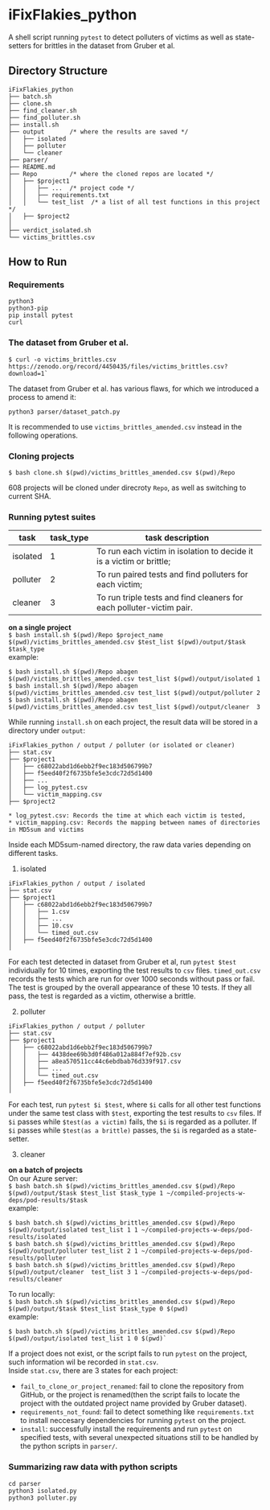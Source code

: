 # iFixFlakies_python
A shell script running `pytest` to detect polluters of victims as well as state-setters for brittles in the dataset from Gruber et al.  

## Directory Structure
```
iFixFlakies_python    
├── batch.sh  
├── clone.sh  
├── find_cleaner.sh  
├── find_polluter.sh  
├── install.sh  
├── output       /* where the results are saved */  
│   ├── isolated  
│   ├── polluter
│   └── cleaner
├── parser/
├── README.md  
├── Repo         /* where the cloned repos are located */  
│   ├── $project1 
│   │   ├── ...  /* project code */  
│   │   ├── requirements.txt  
│   │   └── test_list  /* a list of all test functions in this project */  
│   ├── $project2
│  
├── verdict_isolated.sh  
└── victims_brittles.csv  
```

## How to Run

### Requirements
```
python3
python3-pip
pip install pytest
curl
```

### The dataset from Gruber et al.
```
$ curl -o victims_brittles.csv https://zenodo.org/record/4450435/files/victims_brittles.csv?download=1`
```

The dataset from Gruber et al. has various flaws, for which we introduced a process to amend it:  
```
python3 parser/dataset_patch.py
```
It is recommended to use `victims_brittles_amended.csv` instead in the following operations.

### Cloning projects
```
$ bash clone.sh $(pwd)/victims_brittles_amended.csv $(pwd)/Repo
```  
608 projects will be cloned under direcroty `Repo`, as well as switching to current SHA.  

### Running pytest suites
| task     | task_type | task description |
| -------- | --------- | ------------------------------------------------------------ |
| isolated | 1         | To run each victim in isolation to decide it is a victim or brittle; |
| polluter | 2         | To run paired tests and find polluters for each victim;      |
| cleaner  | 3         | To run triple tests and find cleaners for each polluter-victim pair. |


**on a single project**  
`$ bash install.sh $(pwd)/Repo $project_name $(pwd)/victims_brittles_amended.csv $test_list $(pwd)/output/$task $task_type`  
example:   
```
$ bash install.sh $(pwd)/Repo abagen $(pwd)/victims_brittles_amended.csv test_list $(pwd)/output/isolated 1
$ bash install.sh $(pwd)/Repo abagen $(pwd)/victims_brittles_amended.csv test_list $(pwd)/output/polluter 2
$ bash install.sh $(pwd)/Repo abagen $(pwd)/victims_brittles_amended.csv test_list $(pwd)/output/cleaner  3
```  
  
While running `install.sh` on each project, the result data will be stored in a directory under `output`:  
```
iFixFlakies_python / output / polluter (or isolated or cleaner)
├── stat.csv
├── $project1
│   ├── c68022abd1d6ebb2f9ec183d506799b7
│   ├── f5eed40f2f6735bfe5e3cdc72d5d1400
│   ├── ...
│   ├── log_pytest.csv
│   └── victim_mapping.csv
├── $project2

* log_pytest.csv: Records the time at which each victim is tested,
* victim_mapping.csv: Records the mapping between names of directories in MD5sum and victims
```
  
Inside each MD5sum-named directory, the raw data varies depending on different tasks.  
 1. isolated
 ```
 iFixFlakies_python / output / isolated
 ├── stat.csv
 ├── $project1
 │   ├── c68022abd1d6ebb2f9ec183d506799b7
 │   │   ├── 1.csv
 │   │   ├── ...
 │   │   ├── 10.csv
 │   │   └── timed_out.csv
 │   ├── f5eed40f2f6735bfe5e3cdc72d5d1400
 │   
 ```
 For each test detected in dataset from Gruber et al, run `pytest $test` individually for 10 times, exporting the test results to `csv` files. `timed_out.csv` records the tests which are run for over 1000 seconds without pass or fail. The test is grouped by the overall appearance of these 10 tests. If they all pass, the test is regarded as a victim, otherwise a brittle.  

 2. polluter 
 ```
 iFixFlakies_python / output / polluter
 ├── stat.csv
 ├── $project1
 │   ├── c68022abd1d6ebb2f9ec183d506799b7
 │   │   ├── 4438dee69b3d0f486a012a884f7ef92b.csv
 │   │   ├── a8ea570511cc44c6ebdbab76d339f917.csv
 │   │   ├── ...
 │   │   └── timed_out.csv
 │   ├── f5eed40f2f6735bfe5e3cdc72d5d1400
 │   
 ```
 For each test, run `pytest $i $test`, where `$i` calls for all other test functions under the same test class with `$test`, exporting the test results to `csv` files. If `$i` passes while `$test(as a victim)` fails, the `$i` is regarded as a polluter. If `$i` passes while `$test(as a brittle)` passes, the `$i` is regarded as a state-setter.  

 3. cleaner

**on a batch of projects**  
On our Azure server:  
`$ bash batch.sh $(pwd)/victims_brittles_amended.csv $(pwd)/Repo $(pwd)/output/$task $test_list $task_type 1 ~/compiled-projects-w-deps/pod-results/$task`  
example:   
```
$ bash batch.sh $(pwd)/victims_brittles_amended.csv $(pwd)/Repo $(pwd)/output/isolated test_list 1 1 ~/compiled-projects-w-deps/pod-results/isolated
$ bash batch.sh $(pwd)/victims_brittles_amended.csv $(pwd)/Repo $(pwd)/output/polluter test_list 2 1 ~/compiled-projects-w-deps/pod-results/polluter
$ bash batch.sh $(pwd)/victims_brittles_amended.csv $(pwd)/Repo $(pwd)/output/cleaner  test_list 3 1 ~/compiled-projects-w-deps/pod-results/cleaner
```  

To run locally:  
`$ bash batch.sh $(pwd)/victims_brittles_amended.csv $(pwd)/Repo $(pwd)/output/$task $test_list $task_type 0 $(pwd)`  
example: 
```
$ bash batch.sh $(pwd)/victims_brittles_amended.csv $(pwd)/Repo $(pwd)/output/isolated test_list 1 0 $(pwd)`
```
  
If a project does not exist, or the script fails to run `pytest` on the project, such information wil be recorded in `stat.csv`.  
Inside `stat.csv`, there are 3 states for each project:
 - `fail_to_clone_or_project_renamed`: fail to clone the repository from GitHub, or the project is renamed(then the script fails to locate the project with the outdated project name provided by Gruber dataset).
 - `requirements_not_found`: fail to detect something like `requirements.txt` to install neccesary dependencies for running `pytest` on the project.
 - `install`: successfully install the requirements and run `pytest` on specified tests, with several unexpected situations still to be handled by the python scripts in `parser/`.
 
 
### Summarizing raw data with python scripts
```
cd parser
python3 isolated.py 
python3 polluter.py
```